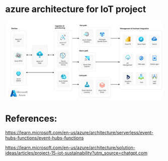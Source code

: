 # azure architecture for IoT project
![image](https://github.com/aliaksei-babuk/iot-sa-project/blob/main/Azure/infra.png)


# References:
https://learn.microsoft.com/en-us/azure/architecture/serverless/event-hubs-functions/event-hubs-functions
 
https://learn.microsoft.com/en-us/azure/architecture/solution-ideas/articles/project-15-iot-sustainability?utm_source=chatgpt.com